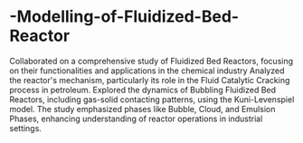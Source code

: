 # -Modelling-of-Fluidized-Bed-Reactor
Collaborated on a comprehensive study of Fluidized Bed Reactors, focusing on their functionalities and applications in the chemical industry
Analyzed the reactor's mechanism, particularly its role in the Fluid Catalytic Cracking process in petroleum. Explored the dynamics of Bubbling Fluidized Bed Reactors, including gas-solid contacting patterns, using the Kuni-Levenspiel model. The study emphasized phases like Bubble, Cloud, and Emulsion Phases, enhancing understanding of reactor operations in industrial settings.
